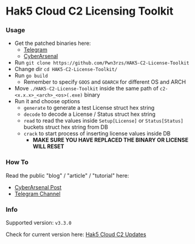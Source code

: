 # Hak5 Cloud C2 Licensing Toolkit

### Usage

- Get the patched binaries here:
  - [Telegram]()
  - [CyberArsenal]()
- Run `git clone https://github.com/Pwn3rzs/HAK5-C2-License-Toolkit`
- Change dir `cd HAK5-C2-License-Toolkit/`
- Run `go build`
  - Remember to specify `GOOS` and `GOARCH` for different OS and ARCH
- Move `./HAK5-C2-License-Toolkit` inside the same path of `c2-<x.x.x>_<arch>_<os>(.exe)` binary
- Run it and choose options
  - `generate` to generate a test License struct hex string
  - `decode` to decode a License / Status struct hex string
  - `read` to read the values inside `Setup[License]` or `Status[Status]` buckets struct hex string from DB
  - `crack` to start process of inserting license values inside DB
    - **MAKE SURE YOU HAVE REPLACED THE BINARY OR LICENSE WILL RESET**


### How To

Read the public "blog" / "article" / "tutorial" here:
- [CyberArsenal Post]()
- [Telegram Channel]()

### Info

Supported version: `v3.3.0`

Check for current version here: [Hak5 Cloud C2 Updates](https://c2.hak5.org/api/v2/feed)
